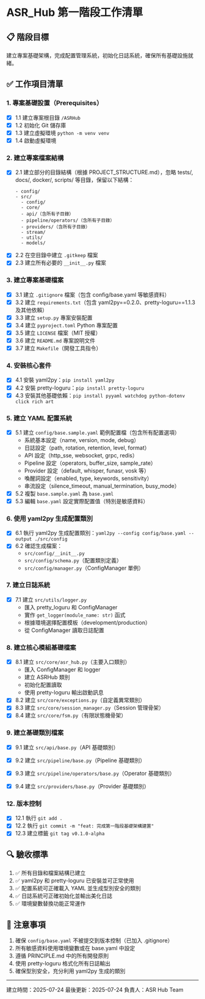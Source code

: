 # ASR_Hub 第一階段工作清單

## 📋 階段目標
建立專案基礎架構，完成配置管理系統，初始化日誌系統，確保所有基礎設施就緒。

## ✅ 工作項目清單

### 1. 專案基礎設置（Prerequisites）
- [x] 1.1 建立專案根目錄 `/ASRHub`
- [x] 1.2 初始化 Git 儲存庫
- [x] 1.3 建立虛擬環境 `python -m venv venv`
- [x] 1.4 啟動虛擬環境

### 2. 建立專案檔案結構
- [x] 2.1 建立部分的目錄結構（根據 PROJECT_STRUCTURE.md），忽略 tests/, docs/, docker/, scripts/ 等目錄，保留以下結構：
  ```
  - config/
  - src/
    - config/
    - core/
    - api/（含所有子目錄）
    - pipeline/operators/（含所有子目錄）
    - providers/（含所有子目錄）
    - stream/
    - utils/
    - models/
  ```
- [x] 2.2 在空目錄中建立 `.gitkeep` 檔案
- [x] 2.3 建立所有必要的 `__init__.py` 檔案

### 3. 建立專案基礎檔案
- [x] 3.1 建立 `.gitignore` 檔案（包含 config/base.yaml 等敏感資料）
- [x] 3.2 建立 `requirements.txt`（包含 yaml2py==0.2.0、pretty-loguru==1.1.3 及其他依賴）
- [x] 3.3 建立 `setup.py` 專案安裝配置
- [x] 3.4 建立 `pyproject.toml` Python 專案配置
- [x] 3.5 建立 `LICENSE` 檔案（MIT 授權）
- [x] 3.6 建立 `README.md` 專案說明文件
- [x] 3.7 建立 `Makefile`（開發工具指令）

### 4. 安裝核心套件
- [x] 4.1 安裝 yaml2py：`pip install yaml2py`
- [x] 4.2 安裝 pretty-loguru：`pip install pretty-loguru`
- [x] 4.3 安裝其他基礎依賴：`pip install pyyaml watchdog python-dotenv click rich art`

### 5. 建立 YAML 配置系統
- [x] 5.1 建立 `config/base.sample.yaml` 範例配置檔（包含所有配置選項）
  - 系統基本設定（name, version, mode, debug）
  - 日誌設定（path, rotation, retention, level, format）
  - API 設定（http_sse, websocket, grpc, redis）
  - Pipeline 設定（operators, buffer_size, sample_rate）
  - Provider 設定（default, whisper, funasr, vosk 等）
  - 喚醒詞設定（enabled, type, keywords, sensitivity）
  - 串流設定（silence_timeout, manual_termination, busy_mode）
- [x] 5.2 複製 `base.sample.yaml` 為 `base.yaml`
- [x] 5.3 編輯 `base.yaml` 設定實際配置值（特別是敏感資料）

### 6. 使用 yaml2py 生成配置類別
- [x] 6.1 執行 yaml2py 生成配置類別：`yaml2py --config config/base.yaml --output ./src/config`
- [x] 6.2 確認生成檔案：
  - `src/config/__init__.py`
  - `src/config/schema.py`（配置類別定義）
  - `src/config/manager.py`（ConfigManager 單例）

### 7. 建立日誌系統
- [x] 7.1 建立 `src/utils/logger.py`
  - 匯入 pretty_loguru 和 ConfigManager
  - 實作 `get_logger(module_name: str)` 函式
  - 根據環境選擇配置模板（development/production）
  - 從 ConfigManager 讀取日誌配置

### 8. 建立核心模組基礎檔案
- [x] 8.1 建立 `src/core/asr_hub.py`（主要入口類別）
  - 匯入 ConfigManager 和 logger
  - 建立 ASRHub 類別
  - 初始化配置讀取
  - 使用 pretty-loguru 輸出啟動訊息
- [x] 8.2 建立 `src/core/exceptions.py`（自定義異常類別）
- [x] 8.3 建立 `src/core/session_manager.py`（Session 管理骨架）
- [x] 8.4 建立 `src/core/fsm.py`（有限狀態機骨架）

### 9. 建立基礎類別檔案
- [x] 9.1 建立 `src/api/base.py`（API 基礎類別）
- [x] 9.2 建立 `src/pipeline/base.py`（Pipeline 基礎類別）
- [x] 9.3 建立 `src/pipeline/operators/base.py`（Operator 基礎類別）
- [x] 9.4 建立 `src/providers/base.py`（Provider 基礎類別）


### 12. 版本控制
- [x] 12.1 執行 `git add .`
- [x] 12.2 執行 `git commit -m "feat: 完成第一階段基礎架構建置"`
- [x] 12.3 建立標籤 `git tag v0.1.0-alpha`

## 🔍 驗收標準
1. ✅ 所有目錄和檔案結構已建立
2. ✅ yaml2py 和 pretty-loguru 已安裝並可正常使用
3. ✅ 配置系統可正確載入 YAML 並生成型別安全的類別
4. ✅ 日誌系統可正確初始化並輸出美化日誌
5. ✅ 環境變數替換功能正常運作

## 📝 注意事項
1. 確保 `config/base.yaml` 不被提交到版本控制（已加入 .gitignore）
2. 所有敏感資料使用環境變數或在 base.yaml 中設定
3. 遵循 PRINCIPLE.md 中的所有開發原則
4. 使用 pretty-loguru 格式化所有日誌輸出
5. 確保型別安全，充分利用 yaml2py 生成的類別



---
建立時間：2025-07-24
最後更新：2025-07-24
負責人：ASR Hub Team